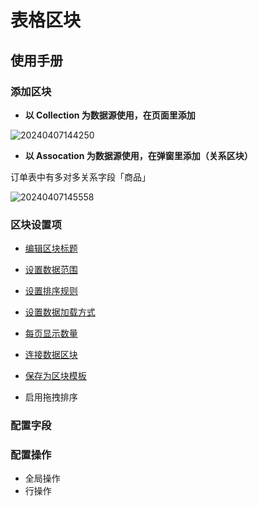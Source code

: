 # 表格区块

## 使用手册

### 添加区块

- **以 Collection 为数据源使用，在页面里添加**

![20240407144250](https://nocobase-docs.oss-cn-beijing.aliyuncs.com/20240407144250.png)

- **以 Assocation 为数据源使用，在弹窗里添加（关系区块）**

订单表中有多对多关系字段「商品」

![20240407145558](https://nocobase-docs.oss-cn-beijing.aliyuncs.com/20240407145558.png)
### 区块设置项

- [编辑区块标题](/handbook/ui/blocks/block-settings/block-title)
- [设置数据范围](/handbook/ui/blocks/block-settings/data-scope)
- [设置排序规则](/handbook/ui/blocks/block-settings/sorting-rule)
- [设置数据加载方式](/handbook/ui/blocks/block-settings/loading-mode)
- [每页显示数量](/handbook/ui/blocks/block-settings/per-page)
- [连接数据区块](/handbook/ui/blocks/block-settings/connect-block)
- [保存为区块模板](/handbook/ui/blocks/block-settings/block-template)

- 启用拖拽排序



### 配置字段

### 配置操作

- 全局操作
- 行操作


